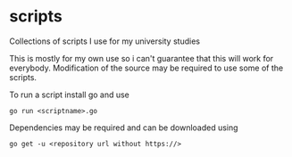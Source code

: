 # scripts
Collections of scripts I use for my university studies

This is mostly for my own use so i can't guarantee that this will work for everybody.
Modification of the source may be required to use some of the scripts.

To run a script install go and use
```
go run <scriptname>.go
```
Dependencies may be required and can be downloaded using
```
go get -u <repository url without https://>
```
